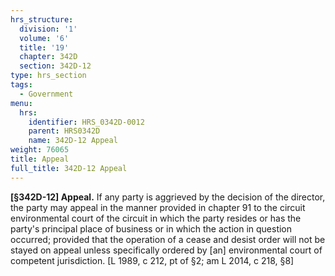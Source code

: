 ```yaml
---
hrs_structure:
  division: '1'
  volume: '6'
  title: '19'
  chapter: 342D
  section: 342D-12
type: hrs_section
tags:
  - Government
menu:
  hrs:
    identifier: HRS_0342D-0012
    parent: HRS0342D
    name: 342D-12 Appeal
weight: 76065
title: Appeal
full_title: 342D-12 Appeal
---
```

**[§342D-12] Appeal.** If any party is aggrieved by the decision of the director, the party may appeal in the manner provided in chapter 91 to the circuit environmental court of the circuit in which the party resides or has the party's principal place of business or in which the action in question occurred; provided that the operation of a cease and desist order will not be stayed on appeal unless specifically ordered by [an] environmental court of competent jurisdiction. [L 1989, c 212, pt of §2; am L 2014, c 218, §8]